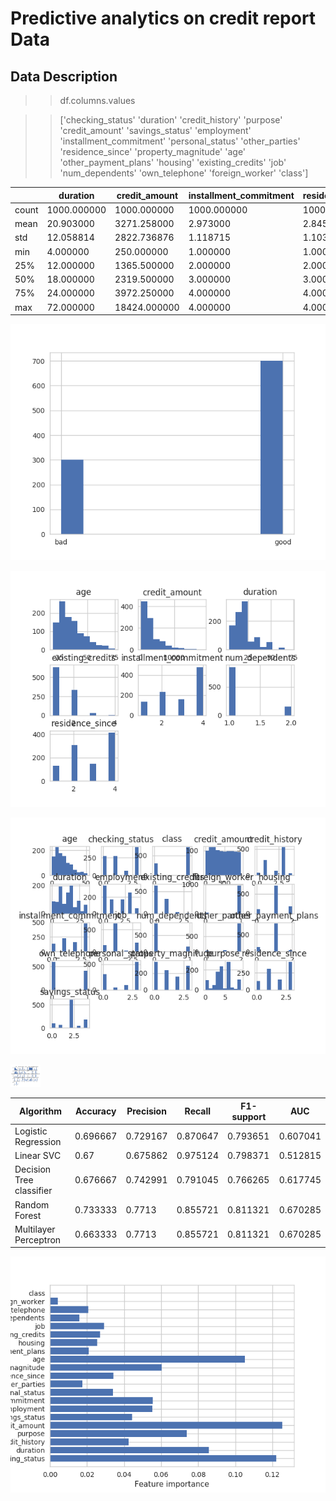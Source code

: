 # Predictive analytics on credit report Data 

## Data Description

>> df.columns.values

>>['checking_status' 'duration' 'credit_history' 'purpose' 'credit_amount'
 'savings_status' 'employment' 'installment_commitment' 'personal_status'
 'other_parties' 'residence_since' 'property_magnitude' 'age'
 'other_payment_plans' 'housing' 'existing_credits' 'job' 'num_dependents'
 'own_telephone' 'foreign_worker' 'class']
 
|      | duration     |credit_amount   | installment_commitment | residence_since  |   age         | existing_credits  | num_dependents |  
|------|--------------|----------------|------------------------|------------------|---------------|-------------------|----------------|
|count | 1000.000000  |  1000.000000   | 1000.000000            |    1000.000000   |  1000.000000  |     1000.000000   |  1000.000000   | 
|mean  |   20.903000  |  3271.258000   |    2.973000            |       2.845000   |    35.546000  |        1.407000   |     1.155000   | 
|std   |   12.058814  |  2822.736876   |    1.118715            |       1.103718   |    11.375469  |        0.577654   |     0.362086   | 
|min   |    4.000000  |   250.000000   |    1.000000            |       1.000000   |    19.000000  |        1.000000   |     1.000000   | 
|25%   |   12.000000  |  1365.500000   |    2.000000            |       2.000000   |    27.000000  |        1.000000   |     1.000000   | 
|50%   |   18.000000  |  2319.500000   |    3.000000            |       3.000000   |    33.000000  |        1.000000   |     1.000000   | 
|75%   |   24.000000  |  3972.250000   |    4.000000            |       4.000000   |    42.000000  |        2.000000   |     1.000000   | 
|max   |   72.000000  | 18424.000000   |    4.000000            |       4.000000   |    75.000000  |        4.000000   |     2.000000   | 

 
![Class Distribution](Credit_rating_prediction/resources/class_exploration.png)

![Variable distribution](Credit_rating_prediction/resources/data_exploration.png)

![Variable distribution processed](Credit_rating_prediction/resources/data_processed.png )

<img src="Credit_rating_prediction/resources/data_processed.png" width="48">


|          Algorithm     |  Accuracy |  Precision  |  Recall  |  F1-support  |  AUC     |
|------------------------|-----------|-------------|----------|--------------|----------|
|Logistic Regression     | 0.696667  |   0.729167  |0.870647  |    0.793651  |0.607041  |
|Linear SVC              | 0.67      |   0.675862  |0.975124  |    0.798371  |0.512815  |
|Decision Tree classifier| 0.676667  |   0.742991  |0.791045  |    0.766265  |0.617745  |
|Random Forest           | 0.733333  |   0.7713    |0.855721  |    0.811321  |0.670285  |
|Multilayer Perceptron   | 0.663333  |   0.7713    |0.855721  |    0.811321  |0.670285  |


![Variable Top Features](Credit_rating_prediction/resources/top_features.png)
